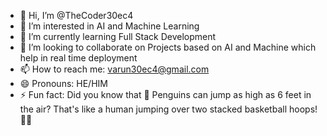 - 👋 Hi, I’m @TheCoder30ec4
- 👀 I’m interested in AI and Machine Learning
- 🌱 I’m currently learning Full Stack Development
- 💞️ I’m looking to collaborate on Projects based on AI and Machine which help in  real time deployment
- 📫 How to reach me: varun30ec4@gmail.com 
- 😄 Pronouns: HE/HIM
- ⚡ Fun fact: Did you know that 🐧 Penguins can jump as high as 6 feet in the air? That's like a human jumping over two stacked basketball hoops! 🏀🐧

<!---
TheCoder30ec4/TheCoder30ec4 is a ✨ special ✨ repository because its `README.md` (this file) appears on your GitHub profile.
You can click the Preview link to take a look at your changes.
--->
